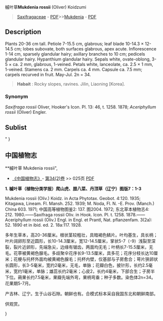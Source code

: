 槭叶草**Mukdenia rossii** (Oliver) Koidzumi

> [Saxifragaceae](http://www.iplant.cn/info/Saxifragaceae?t=foc) - [PDF](http://www.iplant.cn/foc/pdf/Saxifragaceae.pdf)>>[Mukdenia](http://www.iplant.cn/info/Mukdenia?t=foc) - [PDF](http://www.iplant.cn/foc/pdf/Mukdenia.pdf)

## Description

Plants 20-36 cm tall. Petiole 7-15.5 cm, glabrous; leaf blade 10-14.3 × 12-14.5 cm; lobes subovate, both surfaces glabrous, apex acute. Inflorescence 1-14 cm, sparsely glandular hairy; axillary branches to 10 cm; pedicels glandular hairy. Hypanthium glandular hairy. Sepals white, ovate-oblong, 3-5 × ca. 2 mm, glabrous, 1-veined. Petals white, lanceolate, ca. 2.5 × 1 mm, 1-veined. Stamens ca. 2 mm. Carpels ca. 4 mm. Capsule ca. 7.5 mm; carpels recurved in fruit. May-Jul. 2n = 34.

> **Habait** : 
> Rocky slopes, ravines. Jilin, Liaoning [Korea].

### Synonym
*Saxifraga rossii* Oliver, Hooker's Icon. Pl. 13: 46, t. 1258. 1878; *Aceriphyllum rossii* (Oliver) Engler.

## Sublist
"
}
## 中国植物志

**槭叶草 Mukdenia rossii",

* [《中国植物志》](http://www.iplant.cn/frps)- [第34(2)卷](http://www.iplant.cn/frps/vol/34(2)) >> 025页 [PDF](http://www.iplant.cn/frps/pdf/34(2)/025.PDF)

**1. 槭叶草（植物分类学报）爬山虎、腊八菜、丹顶草（辽宁）图版7：1-3**

Mukdenia rossii (Oliv.) Koidz. in Acta Phytotax. Geobot. 4:120. 1935; Kitagawa, Lineam. Fl. Mansh. 252. 1939; M. Noda, Fl. N. -E. Prov. (Manch.) China 603. 1971; 中国高等植物图鉴2: 137. 图2004. 1972; 东北草本植物志4: 212. 1980.——Saxifraga rossii Oliv. in Hook. Icon. Pl. t. 1258. 1878.——Aceriphyllum rossii (Oliv.) Engl. in Engl. et Prantl, Nat. pflanzenfam. 3(2a): 52. 1890 et in ibid. ed. 2. 18a:117. 1928.

多年生草本，高20-36厘米。根状茎较粗壮，具暗褐色鳞片。叶均基生，具长柄；叶片阔卵形至近圆形，长10-14.3厘米，宽12-14.5厘米，掌状5-7（-9）浅裂至深裂，裂片近卵形，先端急尖，边缘有锯齿，两面均无毛；叶柄长7-15.5厘米，无毛。花葶被黄褐色腺毛。多歧聚伞花序长9-13.5厘米，具多花；花序分枝长达10厘米；花梗与托杯外面均被黄褐色腺毛；托杯内壁，仅基部与子房愈合；萼片狭卵状长圆形，长3-5毫米，宽约2毫米，无毛，单脉；花瓣白色，披针形，长约2.5毫米，宽约1毫米，单脉；雄蕊长约2毫米；心皮2，长约4毫米，下部合生；子房半下位。蒴果长约7.5毫米，果瓣先端外弯，果柄弯垂；种子多数。染色体2n=34。花果期5-7月。

产吉林、辽宁。生于山谷石隙。朝鲜也有。合模式标本采自我国东北和朝鲜南部。

供观赏。

}